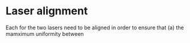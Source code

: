# Laser alignment

Each for the two lasers need to be aligned in order to ensure that (a) the mamximum uniformity between 